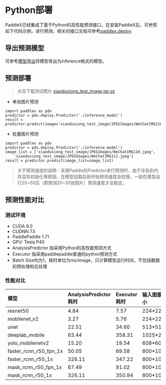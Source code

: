 # Python部署
PaddleX已经集成了基于Python的高性能预测接口，在安装PaddleX后，可参照如下代码示例，进行预测。相关的接口文档可参考[paddlex.deploy](../../apis/deploy.md)

## 导出预测模型
可参考[模型导出](../export_model.md)将模型导出为inference格式的模型。

## 预测部署
> 点击下载测试图片 [xiaoduxiong_test_image.tar.gz](https://bj.bcebos.com/paddlex/datasets/xiaoduxiong_test_image.tar.gz)

* 单张图片预测

```
import paddlex as pdx
predictor = pdx.deploy.Predictor('./inference_model')
result = predictor.predict(image='xiaoduxiong_test_image/JPEGImages/WeChatIMG110.jpeg')
```
* 批量图片预测

```
import paddlex as pdx
predictor = pdx.deploy.Predictor('./inference_model')
image_list = ['xiaoduxiong_test_image/JPEGImages/WeChatIMG110.jpeg',
    'xiaoduxiong_test_image/JPEGImages/WeChatIMG111.jpeg']
result = predictor.predict(image_list=image_list)
```

> 关于预测速度的说明：采用Paddle的Predictor进行预测时，由于涉及到内存显存初始化等原因，在模型加载后刚开始预测速度会较慢，一般在模型运行20~50后（即预测20~30张图片）预测速度才会稳定。

## 预测性能对比
### 测试环境

- CUDA 9.0
- CUDNN 7.5
- PaddlePaddle 1.71
- GPU: Tesla P40
- AnalysisPredictor 指采用Python的高性能预测方式
- Executor 指采用paddlepaddle普通的python预测方式
- Batch Size均为1，耗时单位为ms/image，只计算模型运行时间，不包括数据的预处理和后处理

### 性能对比


| 模型 | AnalysisPredictor耗时 | Executor耗时 | 输入图像大小 |
| :---- | :--------------------- | :------------ | :------------ |
| resnet50 | 4.84 | 7.57 | 224*224 |
| mobilenet_v2 | 3.27 | 5.76 | 224*224 |
| unet | 22.51 | 34.60 |513*513 |
| deeplab_mobile | 63.44 | 358.31 |1025*2049 |
| yolo_mobilenetv2 | 15.20 | 19.54 |  608*608 |
| faster_rcnn_r50_fpn_1x | 50.05 | 69.58 |800*1088 |
| faster_rcnn_r50_1x | 326.11 | 347.22 | 800*1067 |
| mask_rcnn_r50_fpn_1x | 67.49 | 91.02 | 800*1088 |
| mask_rcnn_r50_1x | 326.11 | 350.94 | 800*1067 |
